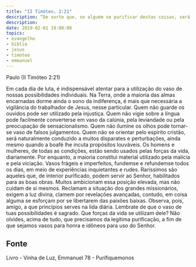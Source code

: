 ```yaml
---
title: "II Timóteo, 2:21"
description: “De sorte que, se alguém se purificar destas coisas, será vaso para honra, santificado e idôneo para uso do Senhor, e preparado para toda a boa obra.”
description: 
date: 2019-02-01 19:00:00
topics: 
- evangelho
- biblia
- jesus
- timoteo
- emmanuel
---
```


Paulo (II Timóteo 2:21)

Em cada dia de luta, é indispensável atentar para a utilização do vaso de
nossas possibilidades individuais.
Na Terra, onde a maioria das almas encarnadas dorme ainda o sono da
indiferença, é mais que necessária a vigilância do trabalhador de Jesus, nesse
particular.
Quem não guarde os ouvidos pode ser utilizado pela injustiça.
Quem não vigie sobre a língua pode facilmente converter­se em vaso da
calúnia, pela leviandade ou pela preocupação de sensacionalismo.
Quem não ilumine os olhos pode tornar­se vaso de falsos julgamentos.
Quem não se orientar pelo espírito cristão, será naturalmente conduzido a muitos
disparates e perturbações, ainda mesmo quando a boa­fé lhe incuta propósitos
louváveis.
Os homens e mulheres, de todas as condições, estão sendo usados pelas
forças da vida, diariamente. Por enquanto, a maioria constitui material utilizado pela
malícia e pela viciação. Vasos frágeis e imperfeitos, fundem­se e refundem­se todos
os dias, em meio de experiências inquietantes e rudes.
Raríssimos são aqueles que, de interior purificado, podem servir ao Senhor,
habilitados para as boas obras. Muitos ambicionam essa posição elevada, mas não
cuidam de si mesmos. Reclamam a situação dos grandes missionários, exigem a luz
divina, clamem por revelações avançadas, contudo, em coisa alguma se esforçam
por se libertarem das paixões baixas.
Observa, pois, amigo, a que princípios serves na lida diária.
Lembra­te de que o vaso de tuas possibilidades é sagrado. Que forças da
vida se utilizam dele? Não olvides, acima de tudo, que precisamos da legítima
purificação, a fim de que sejamos vasos para honra e idôneos para uso do Senhor.




## Fonte
Livro - Vinha de Luz, Emmanuel
78 - Purifiquemo­nos
